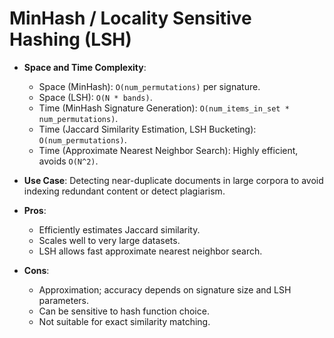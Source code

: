 # MinHash / Locality Sensitive Hashing (LSH)

*   **Space and Time Complexity**:
    *   Space (MinHash): `O(num_permutations)` per signature.
    *   Space (LSH): `O(N * bands)`.
    *   Time (MinHash Signature Generation): `O(num_items_in_set * num_permutations)`.
    *   Time (Jaccard Similarity Estimation, LSH Bucketing): `O(num_permutations)`.
    *   Time (Approximate Nearest Neighbor Search): Highly efficient, avoids `O(N^2)`.

*   **Use Case**: Detecting near-duplicate documents in large corpora to avoid indexing redundant content or detect plagiarism.

*   **Pros**:
    *   Efficiently estimates Jaccard similarity.
    *   Scales well to very large datasets.
    *   LSH allows fast approximate nearest neighbor search.
*   **Cons**:
    *   Approximation; accuracy depends on signature size and LSH parameters.
    *   Can be sensitive to hash function choice.
    *   Not suitable for exact similarity matching.

